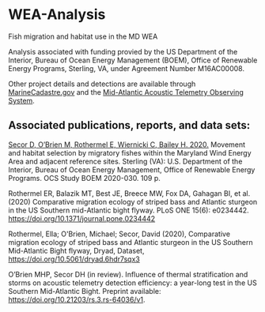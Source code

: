 # WEA-Analysis
Fish migration and habitat use in the MD WEA

Analysis associated with funding provied by the US Department of the Interior, Bureau of Ocean Energy Management (BOEM), Office of Renewable Energy Programs, Sterling, VA, under Agreement Number M16AC00008.

Other project details and detections are available through [MarineCadastre.gov](https://marinecadastre.gov/espis/#/search/study/100109) and the [Mid-Atlantic Acoustic Telemetry Observing System](https://matos.asascience.com/project/detail/60).

## Associated publications, reports, and data sets:

[Secor D, O’Brien M, Rothermel E, Wiernicki C, Bailey H. 2020.](https://espis.boem.gov/final%20reports/BOEM_2020-030.pdf) Movement and habitat selection by
migratory fishes within the Maryland Wind Energy Area and adjacent reference sites. Sterling
(VA): U.S. Department of the Interior, Bureau of Ocean Energy Management, Office of
Renewable Energy Programs. OCS Study BOEM 2020-030. 109 p.

Rothermel ER, Balazik MT, Best JE, Breece MW, Fox DA, Gahagan BI, et al. (2020) Comparative migration ecology of striped bass and Atlantic sturgeon in the US Southern mid-Atlantic bight flyway. PLoS ONE 15(6): e0234442. https://doi.org/10.1371/journal.pone.0234442

Rothermel, Ella; O'Brien, Michael; Secor, David (2020), Comparative migration ecology of striped bass and Atlantic sturgeon in the US Southern Mid-Atlantic Bight flyway, Dryad, Dataset, https://doi.org/10.5061/dryad.6hdr7sqx3

O’Brien MHP, Secor DH (in review). Influence of thermal stratification and storms on acoustic telemetry detection efficiency: a year-long test in the US Southern Mid-Atlantic Bight. Preprint available: https://doi.org/10.21203/rs.3.rs-64036/v1. 
